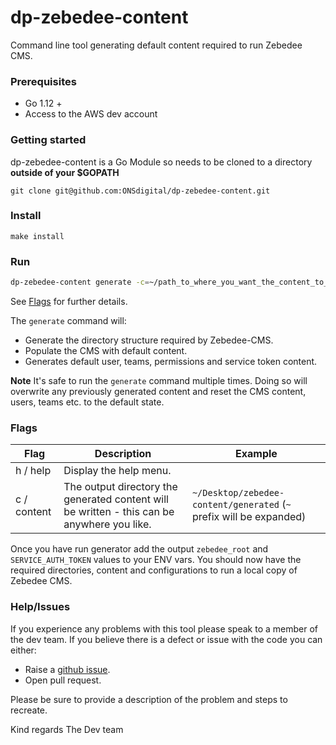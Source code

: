 # dp-zebedee-content

Command line tool generating default content required to run Zebedee CMS.

### Prerequisites
- Go 1.12 +
- Access to the AWS dev account

### Getting started
dp-zebedee-content is a Go Module so needs to be cloned to a directory **outside of your $GOPATH**
```
git clone git@github.com:ONSdigital/dp-zebedee-content.git
```

### Install
```
make install
```

### Run
```bash
dp-zebedee-content generate -c=~/path_to_where_you_want_the_content_to_be_generated
```

See [Flags](#Flags) for further details. 

The `generate` command will:
 - Generate the directory structure required by Zebedee-CMS.
 - Populate the CMS with default content.
 - Generates default user, teams, permissions and service token content.

**Note** It's safe to run the `generate` command multiple times. Doing so will overwrite any previously generated 
content and reset the CMS content, users, teams etc. to the default state.  

### Flags
| Flag         | Description                                                                                 | Example                                                             |
| ------------ |---------------------------------------------------------------------------------------------| ------------------------------------------------------------------- |
| h / help     | Display the help menu.                                                                      |                                                                     |
| c / content  | The output directory the generated content will be written - this can be anywhere you like. | `~/Desktop/zebedee-content/generated` (`~` prefix will be expanded) |

Once you have run generator add the output `zebedee_root` and `SERVICE_AUTH_TOKEN` values to your ENV vars. 
You should now have the required directories, content and configurations to run a local copy of Zebedee CMS.

### Help/Issues
If you experience any problems with this tool please speak to a member of the dev team. If you believe there is a defect or issue with the code you can either:
- Raise a [github issue][2].
- Open pull request.

Please be sure to provide a description of the problem and steps to recreate. 

Kind regards
The Dev team  

[1]: https://github.com/kardianos/govendor
[2]: https://github.com/ONSdigital/dp-zebedee-content/issues
